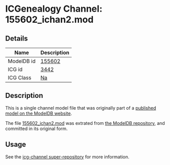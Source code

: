 # ICGenealogy Channel: 155602\_ichan2.mod

## Details

Name | Description
---- | -----------
ModelDB id | [155602](http://senselab.med.yale.edu/ModelDB/ShowModel.cshtml?model=155602)
ICG id | [3442](http://icg.neurotheory.ox.ac.uk/channels/2/3442)
ICG Class | [Na](http://icg.neurotheory.ox.ac.uk/channels/2)

## Description

This is a single channel model file that was originally part of a [published model on the ModelDB website](http://senselab.med.yale.edu/mModelDB/ShowModel.cshtml?model=155602).

The file [155602\_ichan2.mod](155602_ichan2.mod) was extrated from [the ModelDB repository](http://senselab.med.yale.edu/ModelDB/ShowModel.cshtml?model=155602), and committed in its original form.

## Usage

See the [icg-channel super-repository](https://github.com/icgenealogy/icg-channels) for more information.